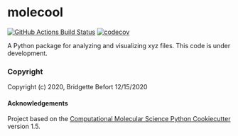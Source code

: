 molecool
==============================
[//]: # (Badges)
[![GitHub Actions Build Status](https://github.com/REPLACE_WITH_OWNER_ACCOUNT/molecool/workflows/CI/badge.svg)](https://github.com/REPLACE_WITH_OWNER_ACCOUNT/molecool/actions?query=workflow%3ACI)
[![codecov](https://codecov.io/gh/REPLACE_WITH_OWNER_ACCOUNT/molecool/branch/master/graph/badge.svg)](https://codecov.io/gh/REPLACE_WITH_OWNER_ACCOUNT/molecool/branch/master)


A Python package for analyzing and visualizing xyz files. This code is under development.

### Copyright

Copyright (c) 2020, Bridgette Befort
12/15/2020

#### Acknowledgements
 
Project based on the 
[Computational Molecular Science Python Cookiecutter](https://github.com/molssi/cookiecutter-cms) version 1.5.
